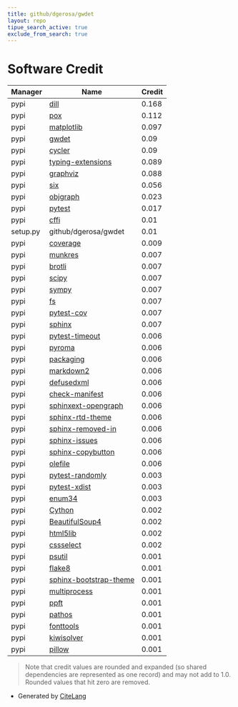 ```yaml
---
title: github/dgerosa/gwdet
layout: repo
tipue_search_active: true
exclude_from_search: true
---
```

# Software Credit

|Manager|Name|Credit|
|-------|----|------|
|pypi|[dill](https://github.com/uqfoundation/dill)|0.168|
|pypi|[pox](https://github.com/uqfoundation/pox)|0.112|
|pypi|[matplotlib](https://matplotlib.org)|0.097|
|pypi|[gwdet](https://github.com/dgerosa/gwdet)|0.09|
|pypi|[cycler](https://github.com/matplotlib/cycler)|0.09|
|pypi|[typing-extensions](https://pypi.org/project/typing-extensions)|0.089|
|pypi|[graphviz](https://pypi.org/project/graphviz)|0.088|
|pypi|[six](https://pypi.org/project/six)|0.056|
|pypi|[objgraph](https://mg.pov.lt/objgraph/)|0.023|
|pypi|[pytest](https://pypi.org/project/pytest)|0.017|
|pypi|[cffi](https://pypi.org/project/cffi)|0.01|
|setup.py|github/dgerosa/gwdet|0.01|
|pypi|[coverage](https://pypi.org/project/coverage)|0.009|
|pypi|[munkres](https://software.clapper.org/munkres/)|0.007|
|pypi|[brotli](https://github.com/google/brotli)|0.007|
|pypi|[scipy](https://www.scipy.org)|0.007|
|pypi|[sympy](https://sympy.org)|0.007|
|pypi|[fs](https://github.com/PyFilesystem/pyfilesystem2)|0.007|
|pypi|[pytest-cov](https://pypi.org/project/pytest-cov)|0.007|
|pypi|[sphinx](https://pypi.org/project/sphinx)|0.007|
|pypi|[pytest-timeout](https://pypi.org/project/pytest-timeout)|0.006|
|pypi|[pyroma](https://pypi.org/project/pyroma)|0.006|
|pypi|[packaging](https://pypi.org/project/packaging)|0.006|
|pypi|[markdown2](https://pypi.org/project/markdown2)|0.006|
|pypi|[defusedxml](https://pypi.org/project/defusedxml)|0.006|
|pypi|[check-manifest](https://pypi.org/project/check-manifest)|0.006|
|pypi|[sphinxext-opengraph](https://pypi.org/project/sphinxext-opengraph)|0.006|
|pypi|[sphinx-rtd-theme](https://pypi.org/project/sphinx-rtd-theme)|0.006|
|pypi|[sphinx-removed-in](https://pypi.org/project/sphinx-removed-in)|0.006|
|pypi|[sphinx-issues](https://pypi.org/project/sphinx-issues)|0.006|
|pypi|[sphinx-copybutton](https://pypi.org/project/sphinx-copybutton)|0.006|
|pypi|[olefile](https://pypi.org/project/olefile)|0.006|
|pypi|[pytest-randomly](https://pypi.org/project/pytest-randomly)|0.003|
|pypi|[pytest-xdist](https://pypi.org/project/pytest-xdist)|0.003|
|pypi|[enum34](https://pypi.org/project/enum34)|0.003|
|pypi|[Cython](https://pypi.org/project/Cython)|0.002|
|pypi|[BeautifulSoup4](https://pypi.org/project/BeautifulSoup4)|0.002|
|pypi|[html5lib](https://pypi.org/project/html5lib)|0.002|
|pypi|[cssselect](https://pypi.org/project/cssselect)|0.002|
|pypi|[psutil](https://pypi.org/project/psutil)|0.001|
|pypi|[flake8](https://pypi.org/project/flake8)|0.001|
|pypi|[sphinx-bootstrap-theme](https://pypi.org/project/sphinx-bootstrap-theme)|0.001|
|pypi|[multiprocess](https://github.com/uqfoundation/multiprocess)|0.001|
|pypi|[ppft](https://github.com/uqfoundation/ppft)|0.001|
|pypi|[pathos](https://github.com/uqfoundation/pathos)|0.001|
|pypi|[fonttools](http://github.com/fonttools/fonttools)|0.001|
|pypi|[kiwisolver](https://github.com/nucleic/kiwi)|0.001|
|pypi|[pillow](https://python-pillow.org)|0.001|


> Note that credit values are rounded and expanded (so shared dependencies are represented as one record) and may not add to 1.0. Rounded values that hit zero are removed.


- Generated by [CiteLang](https://github.com/vsoch/citelang)
